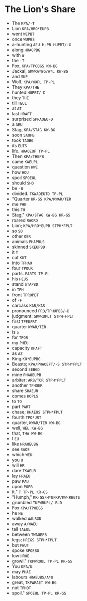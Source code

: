 # The Lion's Share

* The `KPA/-T`
* Lion `KPA/HRO*EUPB`
* went `WEPBT`
* once `WUPBS`
* a-hunting `AEU H-PB HUPBT/-G`
* along `HRAOPBG`
* with `W`
* the `-T`
* Fox, `KPA/TPOBGS KW-BG`
* Jackal, `SKWRA*BG/A*L KW-BG`
* and `SKP`
* Wolf. `KPA/WOFL TP-PL`
* They `KPA/THE`
* hunted `HUPBT/-D`
* they `THE`
* till `TEUL`
* at `AT`
* last `HRAFT`
* surprised `SPRAOEUFD`
* a `AEU`
* Stag, `KPA/STAG KW-BG`
* soon `SAOPB`
* took `TAOBG`
* its `EUTS`
* life. `HRAOEUF TP-PL`
* Then `KPA/THEPB`
* came `KAEUPL`
* question `KWE`
* how `HOU`
* spoil `SPOEUL`
* should `SHO`
* be `-B`
* divided. `TKWAOEUTD TP-PL`
* "Quarter `KR-GS KPA/KWAR/TER`
* me `PHE`
* this `TH`
* Stag," `KPA/STAG KW-BG KR-GS`
* roared `RAORD`
* Lion; `KPA/HRO*EUPB STPH*FPLT`
* so `SO`
* other `OER`
* animals `PHAPBLS`
* skinned `SKEUPBD`
* it `T`
* cut `KUT`
* into `TPHAO`
* four `TPOUR`
* parts. `PARTS TP-PL`
* his `HEUS`
* stand `STAPBD`
* in `TPH`
* front `TPROPBT`
* of `-F`
* carcass `KAR/KAS`
* pronounced `PRO/TPHUPBS/-D`
* judgment: `SKWRUPLT STPH-FPLT`
* first `TPEUFRT`
* quarter `KWAR/TER`
* is `S`
* for `TPOR`
* my `PHEU`
* capacity `KPAFT`
* as `AZ`
* King `KO*EUPBG`
* Beasts; `KPA/PWAOEFT/-S STPH*FPLT`
* second `SEBGD`
* mine `PHAOEUPB`
* arbiter; `ARB/TOR STPH*FPLT`
* another `TPHOER`
* share `SHAEUR`
* comes `KOPLS`
* to `TO`
* part `PART`
* chase; `KHAEUS STPH*FPLT`
* fourth `TPO*URT`
* quarter, `KWAR/TER KW-BG`
* well, `WEL KW-BG`
* that, `THA KW-BG`
* I `EU`
* like `HRAOEUBG`
* see `SAOE`
* which `WEU`
* you `U`
* will `HR`
* dare `TKAEUR`
* lay `HRAEU`
* paw `PAU`
* upon `POPB`
* it." `T TP-PL KR-GS`
* "Humph," `KR-GS/H*UFRP/KW-RBGTS`
* grumbled `TKPWRUPL/-BLD`
* Fox `KPA/TPOBGS`
* he `HE`
* walked `WAUBGD`
* away `A/WAEU`
* tail `TAEUL`
* between `TWAOEPB`
* legs; `HREGS STPH*FPLT`
* but `PWUT`
* spoke `SPOEBG`
* low `HROE`
* growl." `TKPWROUL TP-PL KR-GS`
* You `KPA/U`
* may `PHAE`
* labours `HRAEUBS/A*U`
* great, `TKPWRAET KW-BG`
* not `TPHOT`
* spoil." `SPOEUL TP-PL KR-GS`
